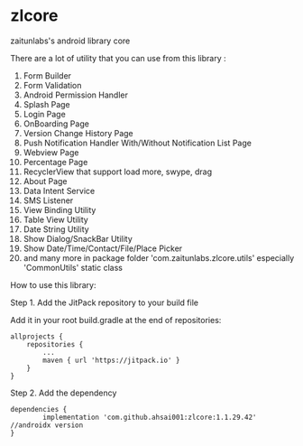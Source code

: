 # zlcore
zaitunlabs's android library core

There are a lot of utility that you can use from this library :
1. Form Builder
2. Form Validation
3. Android Permission Handler
4. Splash Page
5. Login Page
6. OnBoarding Page
7. Version Change History Page
8. Push Notification Handler With/Without Notification List Page
9. Webview Page
10. Percentage Page
11. RecyclerView that support load more, swype, drag
12. About Page
13. Data Intent Service
14. SMS Listener
15. View Binding Utility
16. Table View Utility
17. Date String Utility
18. Show Dialog/SnackBar Utility
19. Show Date/Time/Contact/File/Place Picker
20. and many more in package folder 'com.zaitunlabs.zlcore.utils' especially 'CommonUtils' static class






How to use this library:

Step 1. Add the JitPack repository to your build file

Add it in your root build.gradle at the end of repositories:

	allprojects {
		repositories {
			...
			maven { url 'https://jitpack.io' }
		}
	}

Step 2. Add the dependency

	dependencies {
	        implementation 'com.github.ahsai001:zlcore:1.1.29.42' //androidx version
	}
